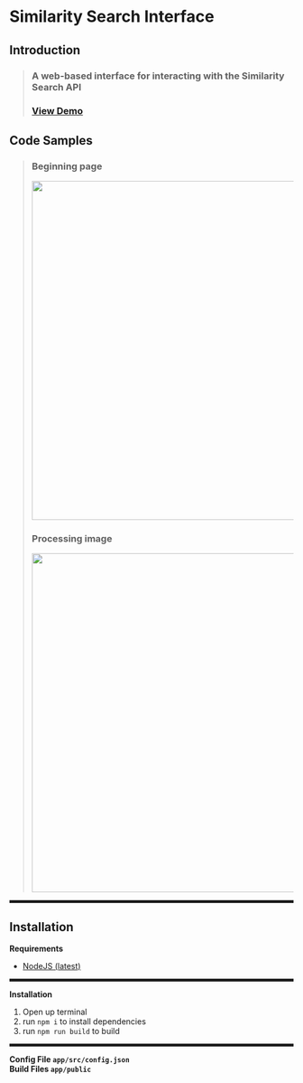 # <h1>Similarity Search Interface</h1>

## Introduction
> <h3>A web-based interface for interacting with the Similarity Search API</h3>
> <h3><a href="https://lcimagesearch.lemontree.dev/">View Demo</a></h3>

## Code Samples


> <h3>Beginning page</h3>
> <img width="600px" src="https://user-images.githubusercontent.com/26110352/107009101-35aa4180-675a-11eb-89f9-6edace4d4e8b.png"/>
>
> <h3>Processing image</h3>
> <img width="600px" src="https://user-images.githubusercontent.com/26110352/107009112-380c9b80-675a-11eb-8cd9-dd0aa3c2dd47.png"/>
<hr style="border:2px solid transparent"> </hr>

## Installation

<b>Requirements</b><br/>
<ul>
<li><a href="https://nodejs.org/">NodeJS (latest)</a></li>
</ul>
<hr style="border:2px solid transparent"> </hr>
<b>Installation</b><br/>
<ol>
<li>Open up terminal</li>
<li>run <code>npm i</code> to install dependencies</li>
<li>run <code>npm run build</code> to build</li>
</ol>
<hr style="border:2px solid transparent"> </hr>

<b>Config File<b> <code>app/src/config.json</code><br/>
<b>Build Files<b> <code>app/public</code>
